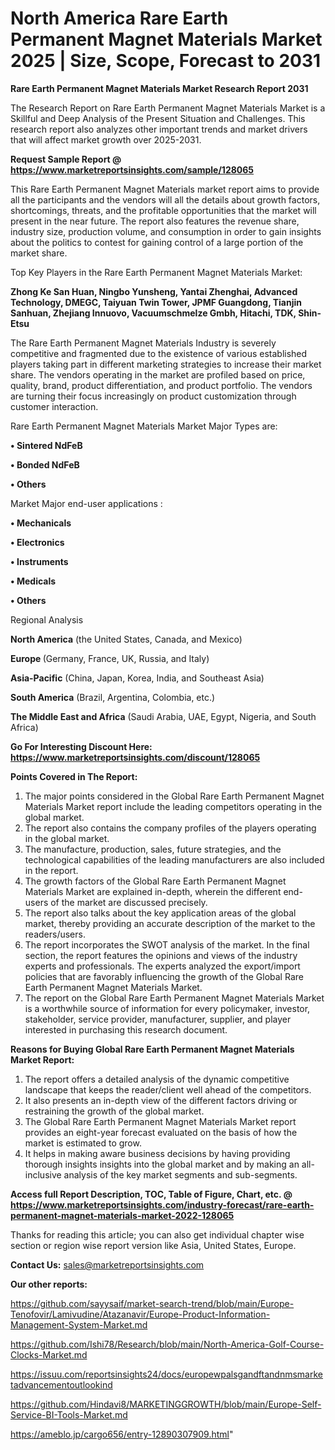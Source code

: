 # North America Rare Earth Permanent Magnet Materials Market 2025 | Size, Scope, Forecast to 2031

<strong>Rare Earth Permanent Magnet Materials Market Research Report 2031</strong>

The Research Report on Rare Earth Permanent Magnet Materials Market is a Skillful and Deep Analysis of the Present Situation and Challenges. This research report also analyzes other important trends and market drivers that will affect market growth over 2025-2031.

<strong>Request Sample Report @ <a href=https://www.marketreportsinsights.com/sample/128065>https://www.marketreportsinsights.com/sample/128065</a></strong>

This Rare Earth Permanent Magnet Materials market report aims to provide all the participants and the vendors will all the details about growth factors, shortcomings, threats, and the profitable opportunities that the market will present in the near future. The report also features the revenue share, industry size, production volume, and consumption in order to gain insights about the politics to contest for gaining control of a large portion of the market share.

Top Key Players in the Rare Earth Permanent Magnet Materials Market:

<strong>Zhong Ke San Huan, Ningbo Yunsheng, Yantai Zhenghai, Advanced Technology, DMEGC, Taiyuan Twin Tower, JPMF Guangdong, Tianjin Sanhuan, Zhejiang Innuovo, Vacuumschmelze Gmbh, Hitachi, TDK, Shin-Etsu</strong>

The Rare Earth Permanent Magnet Materials Industry is severely competitive and fragmented due to the existence of various established players taking part in different marketing strategies to increase their market share. The vendors operating in the market are profiled based on price, quality, brand, product differentiation, and product portfolio. The vendors are turning their focus increasingly on product customization through customer interaction.

Rare Earth Permanent Magnet Materials Market Major Types are:

<strong>• Sintered NdFeB

• Bonded NdFeB

• Others</strong>

Market Major end-user applications :

<strong>• Mechanicals

• Electronics

• Instruments

• Medicals

• Others</strong>

Regional Analysis

</u><strong><b>North America</b></strong> (the United States, Canada, and Mexico)

<strong><b>Europe </b></strong>(Germany, France, UK, Russia, and Italy)

<strong><b>Asia-Pacific</b></strong> (China, Japan, Korea, India, and Southeast Asia)

<strong><b>South America</b></strong> (Brazil, Argentina, Colombia, etc.)

<strong><b>The Middle East and Africa</b></strong> (Saudi Arabia, UAE, Egypt, Nigeria, and South Africa)

<strong>Go For Interesting Discount Here: <a href=https://www.marketreportsinsights.com/discount/128065>https://www.marketreportsinsights.com/discount/128065</a></strong>

<strong>Points Covered in The Report:</strong>
<ol>
  <li>The major points considered in the Global Rare Earth Permanent Magnet Materials Market report include the leading competitors operating in the global market.</li>
  <li>The report also contains the company profiles of the players operating in the global market.</li>
  <li>The manufacture, production, sales, future strategies, and the technological capabilities of the leading manufacturers are also included in the report.</li>
  <li>The growth factors of the Global Rare Earth Permanent Magnet Materials Market are explained in-depth, wherein the different end-users of the market are discussed precisely.</li>
  <li>The report also talks about the key application areas of the global market, thereby providing an accurate description of the market to the readers/users.</li>
  <li>The report incorporates the SWOT analysis of the market. In the final section, the report features the opinions and views of the industry experts and professionals. The experts analyzed the export/import policies that are favorably influencing the growth of the Global Rare Earth Permanent Magnet Materials Market.</li>
  <li>The report on the Global Rare Earth Permanent Magnet Materials Market is a worthwhile source of information for every policymaker, investor, stakeholder, service provider, manufacturer, supplier, and player interested in purchasing this research document.</li>
</ol>
<strong>Reasons for Buying Global Rare Earth Permanent Magnet Materials Market Report:</strong>

<ol>
  <li>The report offers a detailed analysis of the dynamic competitive landscape that keeps the reader/client well ahead of the competitors.</li>
  <li>It also presents an in-depth view of the different factors driving or restraining the growth of the global market.</li>
  <li>The Global Rare Earth Permanent Magnet Materials Market report provides an eight-year forecast evaluated on the basis of how the market is estimated to grow.</li>
  <li>It helps in making aware business decisions by having providing thorough insights insights into the global market and by making an all-inclusive analysis of the key market segments and sub-segments.</li>
</ol>
<strong>Access full Report Description, TOC, Table of Figure, Chart, etc. @ <a href=https://www.marketreportsinsights.com/industry-forecast/rare-earth-permanent-magnet-materials-market-2022-128065>https://www.marketreportsinsights.com/industry-forecast/rare-earth-permanent-magnet-materials-market-2022-128065</a></strong>


Thanks for reading this article; you can also get individual chapter wise section or region wise report version like Asia, United States, Europe.

<strong>Contact Us:</strong>
sales@marketreportsinsights.com

<strong>Our other reports:</strong>

<a href=https://github.com/sayysaif/market-search-trend/blob/main/Europe-Tenofovir/Lamivudine/Atazanavir/Europe-Product-Information-Management-System-Market.md>https://github.com/sayysaif/market-search-trend/blob/main/Europe-Tenofovir/Lamivudine/Atazanavir/Europe-Product-Information-Management-System-Market.md</a>

<a href=https://github.com/Ishi78/Research/blob/main/North-America-Golf-Course-Clocks-Market.md>https://github.com/Ishi78/Research/blob/main/North-America-Golf-Course-Clocks-Market.md</a>

<a href=https://issuu.com/reportsinsights24/docs/europewpalsgandftandnmsmarketadvancementoutlookind>https://issuu.com/reportsinsights24/docs/europewpalsgandftandnmsmarketadvancementoutlookind</a>

<a href=https://github.com/Hindavi8/MARKETINGGROWTH/blob/main/Europe-Self-Service-BI-Tools-Market.md>https://github.com/Hindavi8/MARKETINGGROWTH/blob/main/Europe-Self-Service-BI-Tools-Market.md</a>

<a href=https://ameblo.jp/cargo656/entry-12890307909.html>https://ameblo.jp/cargo656/entry-12890307909.html</a>"
